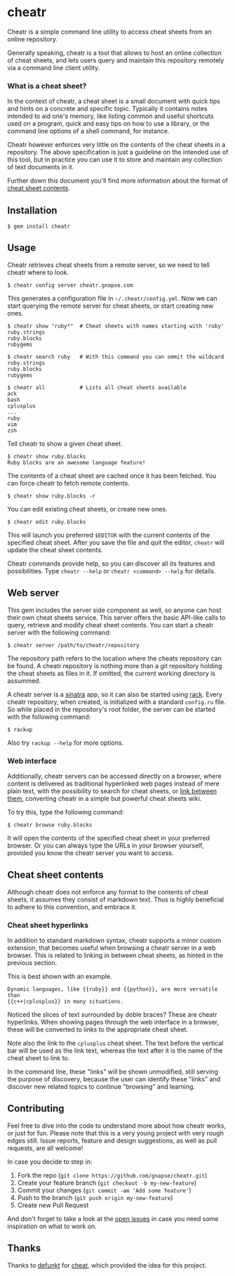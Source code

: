 # cheatr

Cheatr is a simple command line utility to access cheat sheets from an online
repository.

Generally speaking, cheatr is a tool that allows to host an online collection
of cheat sheets, and lets users query and maintain this repository remotely via
a command line client utility.

### What is a cheat sheet?

In the context of cheatr, a cheat sheet is a small document with quick tips and
hints on a concrete and specific topic.  Typically it contains notes intended
to aid one's memory, like listing common and useful shortcuts used on a
program, quick and easy tips on how to use a library, or the command line
options of a shell command, for instance.

Cheatr however enforces very little on the contents of the cheat sheets in a
repository.  The above specification is just a guideline on the intended use of
this tool, but in practice you can use it to store and maintain any collection
of text documents in it.

Further down this document you'll find more information about the format of
[cheat sheet contents](#cheat-sheet-contents).

## Installation

    $ gem install cheatr

## Usage

Cheatr retrieves cheat sheets from a remote server, so we need to tell cheatr
where to look.

    $ cheatr config server cheatr.gnapse.com

This generates a configuration file in `~/.cheatr/config.yml`.  Now we can
start querying the remote server for cheat sheets, or start creating new ones.

    $ cheatr show "ruby*"  # Cheat sheets with names starting with 'ruby'
    ruby.strings
    ruby.blocks
    rubygems

    $ cheatr search ruby   # With this command you can ommit the wildcard
    ruby.strings
    ruby.blocks
    rubygems

    $ cheatr all           # Lists all cheat sheets available
    ack
    bash
    cplusplus
    ...
    ruby
    vim
    zsh

Tell cheatr to show a given cheat sheet.

    $ cheatr show ruby.blocks
    Ruby blocks are an awesome language feature!

The contents of a cheat sheet are cached once it has been fetched.  You can
force cheatr to fetch remote contents.

    $ cheatr show ruby.blocks -r

You can edit existing cheat sheets, or create new ones.

    $ cheatr edit ruby.blocks

This will launch you preferred `$EDITOR` with the current contents of the
specified cheat sheet.  After you save the file and quit the editor, `cheatr`
will update the cheat sheet contents.

Cheatr commands provide help, so you can discover all its features and
possibilities. Type `cheatr --help` or `cheatr <command> --help` for details.

## Web server

This gem includes the server side component as well, so anyone can host their
own cheat sheets service.  This server offers the basic API-like calls to
query, retrieve and modify cheat sheet contents.  You can start a cheatr server
with the following command:

    $ cheatr server /path/to/cheatr/repository

The repository path refers to the location where the cheats repository can be
found.  A cheatr repository is nothing more than a git repository holding the
cheat sheets as files in it.  If omitted, the current working directory is
assummed.

A cheatr server is a [sinatra][] app, so it can also be started using [rack][].
Every cheatr repository, when created, is initialized with a standard
`config.ru` file.  So while placed in the repository's root folder, the server
can be started with the following command:

    $ rackup

Also try `rackup --help` for more options.

[sinatra]: http://www.sinatrarb.com
[rack]: https://github.com/rack/rack

### Web interface

Additionally, cheatr servers can be accessed directly on a browser, where
content is delivered as traditional hyperlinked web pages instead of mere plain
text, with the possibility to search for cheat sheets, or [link between
them](#cheat-sheet-hyperlinks), converting cheatr in a simple but powerful
cheat sheets wiki.

To try this, type the following command:

    $ cheatr browse ruby.blocks

It will open the contents of the specified cheat sheet in your preferred
browser.  Or you can always type the URLs in your browser yourself, provided
you know the cheatr server you want to access.

## Cheat sheet contents

Although cheatr does not enforce any format to the contents of cheat sheets,
it assumes they consist of markdown text.  Thus is highly beneficial to adhere
to this convention, and embrace it.

### Cheat sheet hyperlinks

In addition to standard markdown syntax, cheatr supports a minor custom
extension, that becomes useful when browsing a cheatr server in a web browser.
This is related to linking in between cheat sheets, as hinted in the previous
section.

This is best shown with an example.

```
Dynamic languages, like {{ruby}} and {{python}}, are more versatile than
{{c++|cplusplus}} in many situations.
```

Noticed the slices of text surrounded by doble braces?  These are cheatr
hyperlinks.  When showing pages through the web interface in a browser, these
will be converted to links to the appropriate cheat sheet.

Note also the link to the `cplusplus` cheat sheet.  The text before the
vertical bar will be used as the link text, whereas the text after it is the
name of the cheat sheet to link to.

In the command line, these "links" will be shown unmodified, still serving the
purpose of discovery, because the user can identify these "links" and discover
new related topics to continue "browsing" and learning.

## Contributing

Feel free to dive into the code to understand more about how cheatr works, or
just for fun.  Please note that this is a very young project with very rough
edges still.  Issue reports, feature and design suggestions, as well as pull
requests, are all welcome!

In case you decide to step in:

1. Fork the repo (`git clone https://github.com/gnapse/cheatr.git`)
2. Create your feature branch (`git checkout -b my-new-feature`)
3. Commit your changes (`git commit -am 'Add some feature'`)
4. Push to the branch (`git push origin my-new-feature`)
5. Create new Pull Request

And don't forget to take a look at the [open issues][] in case you need some
inspiration on what to work on.

[open issues]: https://github.com/gnapse/cheatr/issues

## Thanks

Thanks to [defunkt][] for [cheat][], which provided the idea for this project.

[defunkt]: https://github.com/defunkt
[cheat]: https://github.com/defunkt/cheat
